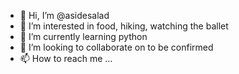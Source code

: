 - 👋 Hi, I’m @asidesalad
- 👀 I’m interested in food, hiking, watching the ballet
- 🌱 I’m currently learning python
- 💞️ I’m looking to collaborate on to be confirmed
- 📫 How to reach me ...

<!---
asidesalad/asidesalad is a ✨ special ✨ repository because its `README.md` (this file) appears on your GitHub profile.
You can click the Preview link to take a look at your changes.
--->
